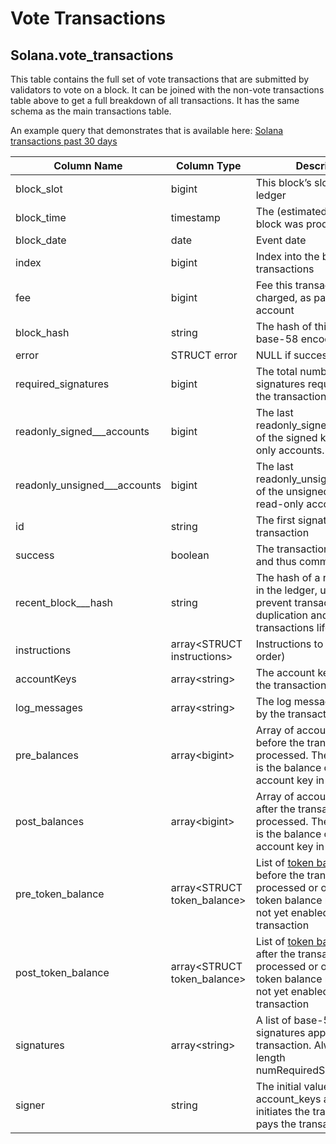 # Vote Transactions

## Solana.vote\_transactions

This table contains the full set of vote transactions that are submitted by validators to vote on a block. It can be joined with the non-vote transactions table above to get a full breakdown of all transactions. It has the same schema as the main transactions table.

An example query that demonstrates that is available here: [Solana transactions past 30 days](https://dune.xyz/queries/389976/743760)

| Column Name                      | Column Type                   | Description                                                                                                                                                                                                                           |
| -------------------------------- | ----------------------------- | ------------------------------------------------------------------------------------------------------------------------------------------------------------------------------------------------------------------------------------- |
| block\_slot                      | bigint                        | This block’s slot index in the ledger                                                                                                                                                                                                 |
| block\_time                      | timestamp                     | The (estimated) time this block was produced                                                                                                                                                                                          |
| block\_date                      | date                          | Event date                                                                                                                                                                                                                            |
| index                            | bigint                        | Index into the block’s transactions                                                                                                                                                                                                   |
| fee                              | bigint                        | Fee this transaction was charged, as paid by first account                                                                                                                                                                            |
| block\_hash                      | string                        | The hash of this block, base-58 encoded                                                                                                                                                                                               |
| error                            | STRUCT error                  | NULL if success is true.                                                                                                                                                                                                              |
| required\_signatures             | bigint                        | The total number of signatures required to make the transaction valid.                                                                                                                                                                |
| readonly\_signed\_\_\_accounts   | bigint                        | The last readonly\_signed\_accounts of the signed keys are read-only accounts.                                                                                                                                                        |
| readonly\_unsigned\_\_\_accounts | bigint                        | The last readonly\_unsigned\_accounts of the unsigned keys are read-only accounts.                                                                                                                                                    |
| id                               | string                        | The first signature in the transaction                                                                                                                                                                                                |
| success                          | boolean                       | The transaction was valid and thus committed.                                                                                                                                                                                         |
| recent\_block\_\_\_hash          | string                        | The hash of a recent block in the ledger, used to prevent transaction duplication and to give transactions lifetimes                                                                                                                  |
| instructions                     | array&lt;STRUCT instructions&gt;   | Instructions to execute (in order)                                                                                                                                                                                                    |
| accountKeys                      | array&lt;string&gt;                | The account keys used in the transaction                                                                                                                                                                                              |
| log\_messages                    | array&lt;string&gt;                | The log messages emitted by the transaction                                                                                                                                                                                           |
| pre\_balances                    | array&lt;bigint&gt;                | Array of account balances before the transaction was processed. The i-th balance is the balance of the i-th account key in account\_keys                                                                                              |
| post\_balances                   | array&lt;bigint&gt;                | Array of account balances after the transaction was processed. The i-th balance is the balance of the i-th account key in account\_keys                                                                                               |
| pre\_token\_balance              | array&lt;STRUCT token\_balance&gt; | List of [token balances](https://docs.solana.com/developing/clients/jsonrpc-api#token-balances-structure) from before the transaction was processed or omitted if token balance recording was not yet enabled during this transaction |
| post\_token\_balance             | array&lt;STRUCT token\_balance&gt; | List of [token balances](https://docs.solana.com/developing/clients/jsonrpc-api#token-balances-structure) from after the transaction was processed or omitted if token balance recording was not yet enabled during this transaction  |
| signatures                       | array&lt;string&gt;                | A list of base-58 encoded signatures applied to the transaction. Always of length numRequiredSignatures                                                                                                                               |
| signer                           | string                        | The initial value from the account\_keys array that initiates the transaction and pays the transaction fee                                                                                                                            |
